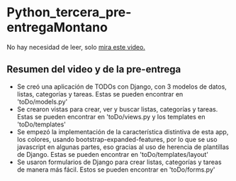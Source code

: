 # Python_tercera_pre-entregaMontano

No hay necesidad de leer, solo [mira este video.](https://www.loom.com/share/cce5f80d2e9d4531be65cab8a1c68306?sid=6836ed50-6eef-4459-9bcc-5862a82ca57e)

## Resumen del video y de la pre-entrega

- Se creó una aplicación de TODOs con Django, con 3 modelos de datos, listas, categorías y tareas. Estas se pueden encontrar en 'toDo/models.py'
- Se crearon vistas para crear, ver y buscar listas, categorías y tareas. Estas se pueden encontrar en 'toDo/views.py y los templates en 'toDo/templates'
- Se empezó la implementación de la característica distintiva de esta app, los colores, usando bootstrap-expanded-features, por lo que se uso javascript en algunas partes, eso gracias al uso de herencia de plantillas de Django. Estas se pueden encontrar en 'toDo/templates/layout'
- Se usaron formularios de Django para crear listas, categorías y tareas de manera más fácil. Estos se pueden encontrar en 'toDo/forms.py'
